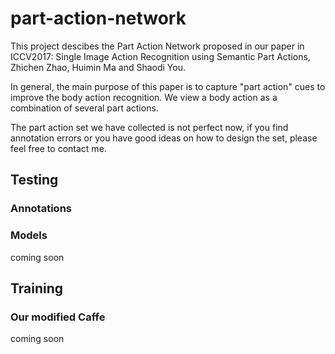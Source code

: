 # part-action-network

This project descibes the Part Action Network proposed in our paper in ICCV2017: Single Image Action Recognition using Semantic Part Actions, Zhichen Zhao, Huimin Ma and Shaodi You.

In general, the main purpose of this paper is to capture "part action" cues to improve the body action recognition. We view a body action as a combination of several part actions.

The part action set we have collected is not perfect now, if you find annotation errors or you have good ideas on how to design the set, please feel free to contact me.

## Testing
### Annotations
### Models
coming soon
## Training
### Our modified Caffe
coming soon

